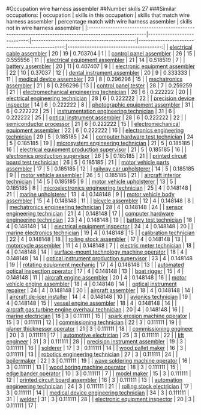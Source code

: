 #Occupation wire harness assembler
##Number skills 27
###Similar occupations:
| occupation                                                                                            |   skills in this occupation |   skills that match wire harness assembler |   percentage match with wire harness assembler |   skills not in wire harness assembler |
|:------------------------------------------------------------------------------------------------------|----------------------------:|-------------------------------------------:|-----------------------------------------------:|---------------------------------------:|
| [electrical cable assembler](electrical_cable_assembler.md)                                           |                          20 |                                         19 |                                       0.703704 |                                      1 |
| [control panel assembler](control_panel_assembler.md)                                                 |                          26 |                                         15 |                                       0.555556 |                                     11 |
| [electrical equipment assembler](electrical_equipment_assembler.md)                                   |                          21 |                                         14 |                                       0.518519 |                                      7 |
| [battery assembler](battery_assembler.md)                                                             |                          20 |                                         11 |                                       0.407407 |                                      9 |
| [electronic equipment assembler](electronic_equipment_assembler.md)                                   |                          22 |                                         10 |                                       0.37037  |                                     12 |
| [dental instrument assembler](dental_instrument_assembler.md)                                         |                          20 |                                          9 |                                       0.333333 |                                     11 |
| [medical device assembler](medical_device_assembler.md)                                               |                          23 |                                          8 |                                       0.296296 |                                     15 |
| [mechatronics assembler](mechatronics_assembler.md)                                                   |                          21 |                                          8 |                                       0.296296 |                                     13 |
| [control panel tester](control_panel_tester.md)                                                       |                          28 |                                          7 |                                       0.259259 |                                     21 |
| [electromechanical engineering technician](electromechanical_engineering_technician.md)               |                          26 |                                          6 |                                       0.222222 |                                     20 |
| [electrical engineering technician](electrical_engineering_technician.md)                             |                          28 |                                          6 |                                       0.222222 |                                     22 |
| [precision device inspector](precision_device_inspector.md)                                           |                          14 |                                          6 |                                       0.222222 |                                      8 |
| [photographic equipment assembler](photographic_equipment_assembler.md)                               |                          31 |                                          6 |                                       0.222222 |                                     25 |
| [instrumentation engineering technician](instrumentation_engineering_technician.md)                   |                          31 |                                          6 |                                       0.222222 |                                     25 |
| [optical instrument assembler](optical_instrument_assembler.md)                                       |                          28 |                                          6 |                                       0.222222 |                                     22 |
| [semiconductor processor](semiconductor_processor.md)                                                 |                          21 |                                          6 |                                       0.222222 |                                     15 |
| [electromechanical equipment assembler](electromechanical_equipment_assembler.md)                     |                          22 |                                          6 |                                       0.222222 |                                     16 |
| [electronics engineering technician](electronics_engineering_technician.md)                           |                          29 |                                          5 |                                       0.185185 |                                     24 |
| [computer hardware test technician](computer_hardware_test_technician.md)                             |                          24 |                                          5 |                                       0.185185 |                                     19 |
| [microsystem engineering technician](microsystem_engineering_technician.md)                           |                          21 |                                          5 |                                       0.185185 |                                     16 |
| [electrical equipment production supervisor](electrical_equipment_production_supervisor.md)           |                          21 |                                          5 |                                       0.185185 |                                     16 |
| [electronics production supervisor](electronics_production_supervisor.md)                             |                          26 |                                          5 |                                       0.185185 |                                     21 |
| [printed circuit board test technician](printed_circuit_board_test_technician.md)                     |                          26 |                                          5 |                                       0.185185 |                                     21 |
| [motor vehicle parts assembler](motor_vehicle_parts_assembler.md)                                     |                          17 |                                          5 |                                       0.185185 |                                     12 |
| [railway car upholsterer](railway_car_upholsterer.md)                                                 |                          14 |                                          5 |                                       0.185185 |                                      9 |
| [motor vehicle assembler](motor_vehicle_assembler.md)                                                 |                          26 |                                          5 |                                       0.185185 |                                     21 |
| [aircraft interior technician](aircraft_interior_technician.md)                                       |                          14 |                                          5 |                                       0.185185 |                                      9 |
| [motor vehicle upholsterer](motor_vehicle_upholsterer.md)                                             |                          13 |                                          5 |                                       0.185185 |                                      8 |
| [microelectronics engineering technician](microelectronics_engineering_technician.md)                 |                          25 |                                          4 |                                       0.148148 |                                     21 |
| [marine upholsterer](marine_upholsterer.md)                                                           |                          13 |                                          4 |                                       0.148148 |                                      9 |
| [motor vehicle body assembler](motor_vehicle_body_assembler.md)                                       |                          15 |                                          4 |                                       0.148148 |                                     11 |
| [bicycle assembler](bicycle_assembler.md)                                                             |                          12 |                                          4 |                                       0.148148 |                                      8 |
| [mechatronics engineering technician](mechatronics_engineering_technician.md)                         |                          28 |                                          4 |                                       0.148148 |                                     24 |
| [sensor engineering technician](sensor_engineering_technician.md)                                     |                          21 |                                          4 |                                       0.148148 |                                     17 |
| [computer hardware engineering technician](computer_hardware_engineering_technician.md)               |                          23 |                                          4 |                                       0.148148 |                                     19 |
| [battery test technician](battery_test_technician.md)                                                 |                          18 |                                          4 |                                       0.148148 |                                     14 |
| [electrical equipment inspector](electrical_equipment_inspector.md)                                   |                          24 |                                          4 |                                       0.148148 |                                     20 |
| [marine electronics technician](marine_electronics_technician.md)                                     |                          19 |                                          4 |                                       0.148148 |                                     15 |
| [calibration technician](calibration_technician.md)                                                   |                          22 |                                          4 |                                       0.148148 |                                     18 |
| [rolling stock assembler](rolling_stock_assembler.md)                                                 |                          17 |                                          4 |                                       0.148148 |                                     13 |
| [motorcycle assembler](motorcycle_assembler.md)                                                       |                          11 |                                          4 |                                       0.148148 |                                      7 |
| [electric meter technician](electric_meter_technician.md)                                             |                          18 |                                          4 |                                       0.148148 |                                     14 |
| [surface-mount technology machine operator](surface-mount_technology_machine_operator.md)             |                          18 |                                          4 |                                       0.148148 |                                     14 |
| [optical instrument production supervisor](optical_instrument_production_supervisor.md)               |                          23 |                                          4 |                                       0.148148 |                                     19 |
| [rotating equipment mechanic](rotating_equipment_mechanic.md)                                         |                          17 |                                          4 |                                       0.148148 |                                     13 |
| [automated optical inspection operator](automated_optical_inspection_operator.md)                     |                          17 |                                          4 |                                       0.148148 |                                     13 |
| [boat rigger](boat_rigger.md)                                                                         |                          15 |                                          4 |                                       0.148148 |                                     11 |
| [aircraft engine assembler](aircraft_engine_assembler.md)                                             |                          20 |                                          4 |                                       0.148148 |                                     16 |
| [motor vehicle engine assembler](motor_vehicle_engine_assembler.md)                                   |                          18 |                                          4 |                                       0.148148 |                                     14 |
| [optical instrument repairer](optical_instrument_repairer.md)                                         |                          24 |                                          4 |                                       0.148148 |                                     20 |
| [aircraft assembler](aircraft_assembler.md)                                                           |                          18 |                                          4 |                                       0.148148 |                                     14 |
| [aircraft de-icer installer](aircraft_de-icer_installer.md)                                           |                          14 |                                          4 |                                       0.148148 |                                     10 |
| [avionics technician](avionics_technician.md)                                                         |                          19 |                                          4 |                                       0.148148 |                                     15 |
| [vessel engine assembler](vessel_engine_assembler.md)                                                 |                          18 |                                          4 |                                       0.148148 |                                     14 |
| [aircraft gas turbine engine overhaul technician](aircraft_gas_turbine_engine_overhaul_technician.md) |                          20 |                                          4 |                                       0.148148 |                                     16 |
| [marine electrician](marine_electrician.md)                                                           |                          18 |                                          3 |                                       0.111111 |                                     15 |
| [spark erosion machine operator](spark_erosion_machine_operator.md)                                   |                          15 |                                          3 |                                       0.111111 |                                     12 |
| [commissioning technician](commissioning_technician.md)                                               |                          22 |                                          3 |                                       0.111111 |                                     19 |
| [planer thicknesser operator](planer_thicknesser_operator.md)                                         |                          21 |                                          3 |                                       0.111111 |                                     18 |
| [commissioning engineer](commissioning_engineer.md)                                                   |                          20 |                                          3 |                                       0.111111 |                                     17 |
| [automotive electrician](automotive_electrician.md)                                                   |                          25 |                                          3 |                                       0.111111 |                                     22 |
| [lift engineer](lift_engineer.md)                                                                     |                          31 |                                          3 |                                       0.111111 |                                     28 |
| [precision instrument assembler](precision_instrument_assembler.md)                                   |                          19 |                                          3 |                                       0.111111 |                                     16 |
| [solderer](solderer.md)                                                                               |                          17 |                                          3 |                                       0.111111 |                                     14 |
| [wood pallet maker](wood_pallet_maker.md)                                                             |                          16 |                                          3 |                                       0.111111 |                                     13 |
| [robotics engineering technician](robotics_engineering_technician.md)                                 |                          27 |                                          3 |                                       0.111111 |                                     24 |
| [boilermaker](boilermaker.md)                                                                         |                          22 |                                          3 |                                       0.111111 |                                     19 |
| [wave soldering machine operator](wave_soldering_machine_operator.md)                                 |                          16 |                                          3 |                                       0.111111 |                                     13 |
| [wood boring machine operator](wood_boring_machine_operator.md)                                       |                          18 |                                          3 |                                       0.111111 |                                     15 |
| [edge bander operator](edge_bander_operator.md)                                                       |                          10 |                                          3 |                                       0.111111 |                                      7 |
| [model maker](model_maker.md)                                                                         |                          15 |                                          3 |                                       0.111111 |                                     12 |
| [printed circuit board assembler](printed_circuit_board_assembler.md)                                 |                          16 |                                          3 |                                       0.111111 |                                     13 |
| [automation engineering technician](automation_engineering_technician.md)                             |                          24 |                                          3 |                                       0.111111 |                                     21 |
| [rolling stock electrician](rolling_stock_electrician.md)                                             |                          17 |                                          3 |                                       0.111111 |                                     14 |
| [medical device engineering technician](medical_device_engineering_technician.md)                     |                          34 |                                          3 |                                       0.111111 |                                     31 |
| [welder](welder.md)                                                                                   |                          31 |                                          3 |                                       0.111111 |                                     28 |
| [electronic equipment inspector](electronic_equipment_inspector.md)                                   |                          20 |                                          3 |                                       0.111111 |                                     17 |
